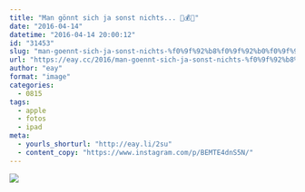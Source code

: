 ```yaml
---
title: "Man gönnt sich ja sonst nichts... 💸💰💸"
date: "2016-04-14"
datetime: "2016-04-14 20:00:12"
id: "31453"
slug: "man-goennt-sich-ja-sonst-nichts-%f0%9f%92%b8%f0%9f%92%b0%f0%9f%92%b8"
url: "https://eay.cc/2016/man-goennt-sich-ja-sonst-nichts-%f0%9f%92%b8%f0%9f%92%b0%f0%9f%92%b8/"
author: "eay"
format: "image"
categories:
  - 0815
tags:
  - apple
  - fotos
  - ipad
meta:
  - yourls_shorturl: "http://eay.li/2su"
  - content_copy: "https://www.instagram.com/p/BEMTE4dnS5N/"
---
```


![](https://eay.cc/uploads/2016/ipadpro.jpg)
